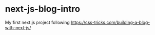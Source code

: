 # next-js-blog-intro
My first next.js project following https://css-tricks.com/building-a-blog-with-next-js/
